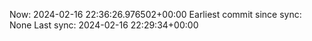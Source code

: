 Now: 2024-02-16 22:36:26.976502+00:00 Earliest commit since sync: None Last sync: 2024-02-16 22:29:34+00:00
